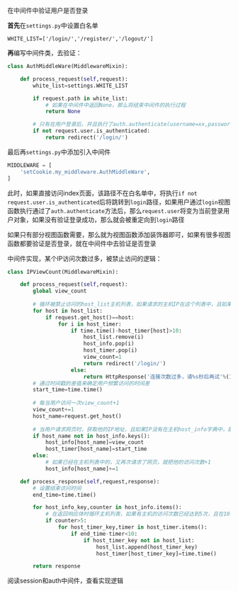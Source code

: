 在中间件中验证用户是否登录

**首先**在`settings.py`中设置白名单

`WHITE_LIST=['/login/','/register/','/logout/']`



**再**编写中间件类，去验证：

```python
class AuthMiddleWare(MiddlewareMixin):

    def process_request(self,request):
        white_list=settings.WHITE_LIST

        if request.path in white_list:
            # 如果在中间件中返回None，那么将结束中间件的执行过程
            return None

        # 只有在用户登录后，并且执行了auth.authenticate(username=xx,password=xx)后，request.user才是当前登录用户，否则为匿名用户。如果当前登录用户的not is_authenticated为True的话，那么就表示用户没有登录，那么将重定向到登录页面
        if not request.user.is_authenticated:
            return redirect('/login/')
```



最后再`settings.py`中添加引入中间件

```python
MIDDLEWARE = [
    'setCookie.my_middleware.AuthMiddleWare',
]
```



此时，如果直接访问index页面，该路径不在白名单中，将执行`if not request.user.is_authenticated`后将跳转到`login`路径，如果用户通过`login`视图函数执行通过了`auth.authenticate`方法后，那么`request.user`将变为当前登录用户对象，如果没有验证登录成功，那么就会被重定向到`login`路径



如果只有部分视图函数需要，那么就为视图函数添加装饰器即可，如果有很多视图函数都要验证是否登录，就在中间件中去验证是否登录



中间件实现，某个IP访问次数过多，被禁止访问的逻辑：

```python
class IPViewCount(MiddlewareMixin):

    def process_request(self,request):
        global view_count
		
        # 循环被禁止访问的host_list主机列表，如果请求的主机IP在这个列表中，且如果被禁止访问超过了10秒就为其解封，重定向到login页面，如果被禁止访问的时间还没到10秒，那么就告知用户多少秒后可以正常访问
        for host in host_list:
            if request.get_host()==host:
                for i in host_timer:
                    if time.time()-host_timer[host]>10:
                        host_list.remove(i)
                        host_info.pop(i)
                        host_timer.pop(i)
                        view_count=1
                        return redirect('/login/')
                    else:
                        return HttpResponse('连接次数过多，请%s秒后再试'%(10-int(time.time()-host_timer[host])))
        # 通过时间戳的差值来确定用户频繁访问的时间差
        start_time=time.time()
        
        # 每当用户访问一次view_count+1
        view_count+=1
        host_name=request.get_host()
        
        # 当用户请求网页时，获取他的IP地址，且如果IP没有在主机host_info字典中，就将其添加到该字典中，并设置{host_name:访问次数}，以及host_timer字典中的{host_name:开始时间}
        if host_name not in host_info.keys():
            host_info[host_name]=view_count
            host_timer[host_name]=start_time
        else:
            # 如果已经在主机列表中的，又再次请求了网页，就把他的访问次数+1
            host_info[host_name]+=1

    def process_response(self,request,response):
        # 设置结束访问时间
        end_time=time.time()

        for host_info_key,counter in host_info.items():
            # 在返回响应体时循环主机列表，如果有主机的访问次数已经达到5次，且在10秒之内的，将将其添加到host_list列表中，并在host_timer字典中将该主机的值设置为当前时间戳，也就是准备禁止访问的时间
            if counter>5:
                for host_timer_key,timer in host_timer.items():
                    if end_time-timer<10:
                        if host_timer_key not in host_list:
                            host_list.append(host_timer_key)
                            host_timer[host_timer_key]=time.time()

        return response
```





阅读session和auth中间件，查看实现逻辑